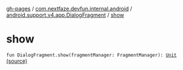 [gh-pages](../../index.md) / [com.nextfaze.devfun.internal.android](../index.md) / [android.support.v4.app.DialogFragment](index.md) / [show](./show.md)

# show

`fun DialogFragment.show(fragmentManager: FragmentManager): `[`Unit`](https://kotlinlang.org/api/latest/jvm/stdlib/kotlin/-unit/index.html) [(source)](https://github.com/NextFaze/dev-fun/tree/master/devfun-internal/src/main/java/com/nextfaze/devfun/internal/android/Fragments.kt#L66)